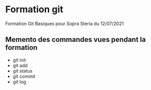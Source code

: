 # Formation git

Formation Git Basiques pour Sopra Steria du 12/07/2021

## Memento des commandes vues pendant la formation

* git init
* git add
* git status
* git commit
* git log
